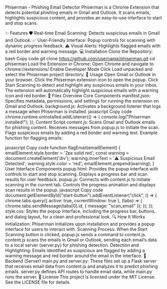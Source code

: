 Phiserman - Phishing Email Detector
Phiserman is a Chrome Extension that detects potential phishing emails in Gmail and Outlook. It scans emails, highlights suspicious content, and provides an easy-to-use interface to start and stop scans.

✨ Features
🛡️ Real-time Email Scanning: Detects suspicious emails in Gmail and Outlook.
✅ User-Friendly Interface: Popup controls for scanning with dynamic progress feedback.
⚠️ Visual Alerts: Highlights flagged emails with a red border and warning message.
💻 Installation
Clone the Repository:
bash
Copy code
git clone https://github.com/username/phiserman.git
cd phiserman
Load the Extension in Chrome:
Open Chrome and navigate to chrome://extensions/
Enable Developer Mode
Click Load unpacked and select the Phiserman project directory.
🔧 Usage
Open Gmail or Outlook in your browser.
Click the Phiserman extension icon to open the popup.
Click Start Scanning to detect and highlight any suspicious emails in your inbox. The extension will automatically highlight suspicious emails with a warning icon and red border.
📂 Files Overview
Core Components
manifest.json: Specifies metadata, permissions, and settings for running the extension on Gmail and Outlook.
background.js: Activates a background listener that logs a message when Phiserman is installed.
javascript
Copy code
chrome.runtime.onInstalled.addListener(() => {
    console.log("Phiserman installed!");
});
Content Script
content.js:
Scans Gmail and Outlook emails for phishing content.
Receives messages from popup.js to initiate the scan.
Flags suspicious emails by adding a red border and warning text.
Example function for flagging emails:

javascript
Copy code
function flagEmail(emailElement) {
    emailElement.style.border = '2px solid red';
    const warning = document.createElement('div');
    warning.innerText = '⚠️ Suspicious Email Detected';
    warning.style.color = 'red';
    emailElement.prepend(warning);
}
User Interface Components
popup.html: Provides the popup interface with controls to start and stop scanning. Displays a progress bar and scan results for user feedback.
popup.js: Connects with content.js to initiate scanning in the current tab. Controls the progress animation and displays scan results in the popup.
javascript
Copy code
document.getElementById("start-button").addEventListener("click", () => {
    chrome.tabs.query({ active: true, currentWindow: true }, (tabs) => {
        chrome.tabs.sendMessage(tabs[0].id, { message: "scan_email" });
    });
});
style.css: Styles the popup interface, including the progress bar, buttons, and dialog layout, for a clean and professional look.
🔍 How It Works
Initialization: Phiserman initializes upon installation and provides a popup interface for users to interact with.
Scanning Process: When the Start Scanning button is clicked, popup.js sends a command to content.js. content.js scans the emails in Gmail or Outlook, sending each email’s data to a local server (server.py) for phishing detection.
Detection and Highlighting: Emails identified as suspicious are flagged by adding a warning message and red border around the email in the interface.
🔧 Backend (Server)
main.py and server.py: These files set up a Flask server that receives email data from content.js and analyzes it to predict phishing emails. server.py defines API routes to handle email data, while main.py runs the server.
📜 License
This project is licensed under the MIT License. See the LICENSE file for details.